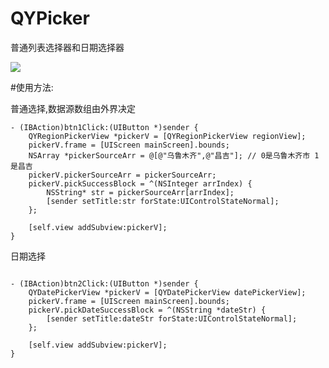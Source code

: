 # QYPicker
普通列表选择器和日期选择器

![](http://upload-images.jianshu.io/upload_images/1216368-85d575593d9ed27d.gif?imageMogr2/auto-orient/strip)

#使用方法:

普通选择,数据源数组由外界决定
```
- (IBAction)btn1Click:(UIButton *)sender {
    QYRegionPickerView *pickerV = [QYRegionPickerView regionView];
    pickerV.frame = [UIScreen mainScreen].bounds;
    NSArray *pickerSourceArr = @[@"乌鲁木齐",@"昌吉"]; // 0是乌鲁木齐市 1是昌吉
    pickerV.pickerSourceArr = pickerSourceArr;
    pickerV.pickSuccessBlock = ^(NSInteger arrIndex) {
        NSString* str = pickerSourceArr[arrIndex];
        [sender setTitle:str forState:UIControlStateNormal];
    };
    
    [self.view addSubview:pickerV];
}
```


日期选择

```

- (IBAction)btn2Click:(UIButton *)sender {
    QYDatePickerView *pickerV = [QYDatePickerView datePickerView];
    pickerV.frame = [UIScreen mainScreen].bounds;
    pickerV.pickDateSuccessBlock = ^(NSString *dateStr) {
        [sender setTitle:dateStr forState:UIControlStateNormal];
    };
    
    [self.view addSubview:pickerV];
}
```
